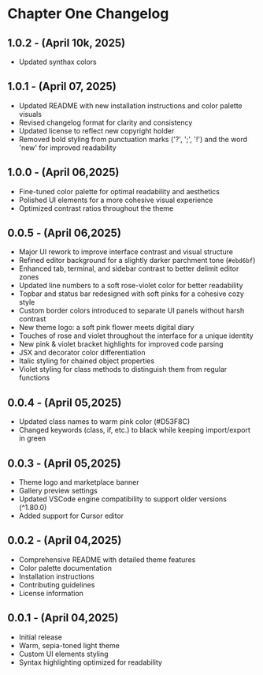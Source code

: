 # Chapter One Changelog

## 1.0.2 - (April 10k, 2025)

- Updated synthax colors 

## 1.0.1 - (April 07, 2025)

- Updated README with new installation instructions and color palette visuals
- Revised changelog format for clarity and consistency
- Updated license to reflect new copyright holder
- Removed bold styling from punctuation marks ('?', ';', '!') and the word 'new' for improved readability

## 1.0.0 - (April 06,2025)

- Fine-tuned color palette for optimal readability and aesthetics
- Polished UI elements for a more cohesive visual experience
- Optimized contrast ratios throughout the theme

## 0.0.5 - (April 06,2025)

- Major UI rework to improve interface contrast and visual structure
- Refined editor background for a slightly darker parchment tone (`#ebd6bf`)
- Enhanced tab, terminal, and sidebar contrast to better delimit editor zones
- Updated line numbers to a soft rose-violet color for better readability
- Topbar and status bar redesigned with soft pinks for a cohesive cozy style
- Custom border colors introduced to separate UI panels without harsh contrast
- New theme logo: a soft pink flower meets digital diary
- Touches of rose and violet throughout the interface for a unique identity
- New pink & violet bracket highlights for improved code parsing
- JSX and decorator color differentiation
- Italic styling for chained object properties
- Violet styling for class methods to distinguish them from regular functions

## 0.0.4 - (April 05,2025)

- Updated class names to warm pink color (#D53F8C)
- Changed keywords (class, if, etc.) to black while keeping import/export in green

## 0.0.3 - (April 05,2025)

- Theme logo and marketplace banner
- Gallery preview settings
- Updated VSCode engine compatibility to support older versions (^1.80.0)
- Added support for Cursor editor

## 0.0.2 - (April 04,2025)

- Comprehensive README with detailed theme features
- Color palette documentation
- Installation instructions
- Contributing guidelines
- License information

## 0.0.1 - (April 04,2025)

- Initial release
- Warm, sepia-toned light theme
- Custom UI elements styling
- Syntax highlighting optimized for readability
